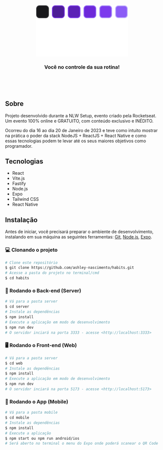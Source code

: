 <p align="center">
  <img src="./mobile/src/assets/logo.svg" alt="Logo" width="300"/>
</p>
<h3 align="center">
Você no controle da sua rotina!
</h3>

<br><br>
<br>

## Sobre

Projeto desenvolvido durante a NLW Setup, evento criado pela Rocketseat. Um evento 100% online e GRATUITO, com conteúdo exclusivo e INÉDITO.

Ocorreu do dia 16 ao dia 20 de Janeiro de 2023 e teve como intuito mostrar na prática o poder da stack NodeJS + ReactJS + React Native e como essas tecnologias podem te levar até os seus maiores objetivos como programador.

## Tecnologias

- React
- Vite.js
- Fastify
- Node.js
- Expo
- Tailwind CSS
- React Native

## Instalação

Antes de iniciar, você precisará preparar o ambiente de desenvolvimento, instalando em sua máquina as seguintes ferramentas:
[Git](https://git-scm.com), [Node.js](https://nodejs.org/en/), [Expo]().

### 💻 Clonando o projeto

```bash
# Clone este repositório
$ git clone https://github.com/ashley-nascimento/habits.git
# Acesse a pasta do projeto no terminal/cmd
$ cd habits
```

### 🎲 Rodando o Back-end (Server)

```bash
# Vá para a pasta server
$ cd server
# Instale as dependências
$ npm install
# Execute a aplicação em modo de desenvolvimento
$ npm run dev
# O servidor inciará na porta 3333 - acesse <http://localhost:3333>
```

### 🖥️ Rodando o Front-end (Web)

```bash
# Vá para a pasta server
$ cd web
# Instale as dependências
$ npm install
# Execute a aplicação em modo de desenvolvimento
$ npm run dev
# O servidor inciará na porta 5173 - acesse <http://localhost:5173>
```

### 📱 Rodando o App (Mobile)

```bash
# Vá para a pasta mobile
$ cd mobile
# Instale as dependências
$ npm install
# Execute a aplicação
$ npm start ou npm run android/ios
# Será aberto no terminal o menu do Expo onde poderá scanear o QR Code para executar o app diretamente no seu celular ou as opções de executar no emulador android ou iOS
```

<br><br><br><br>
